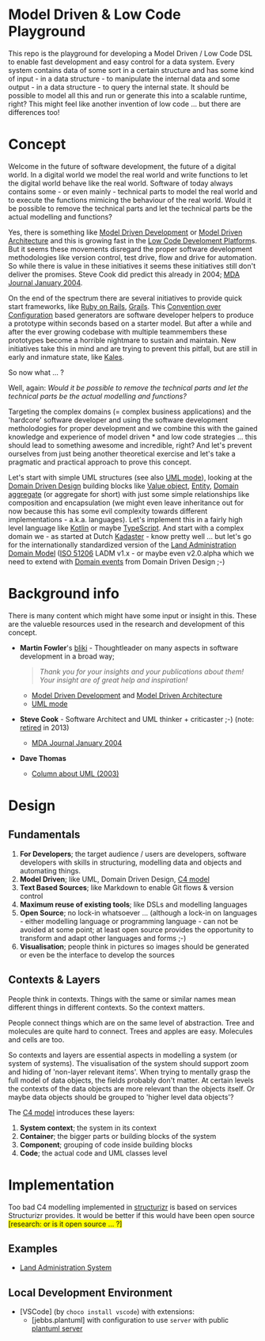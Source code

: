 # Model Driven & Low Code Playground

This repo is the playground for developing a Model Driven / Low Code DSL to enable fast development and easy control for a data system. Every system contains data of some sort in a certain structure and has some kind of input - in a data structure - to manipulate the internal data and some output - in a data structure - to query the internal state. It should be possible to model all this and run or generate this into a scalable runtime, right? This might feel like another invention of low code ... but there are differences too!

# Concept

Welcome in the future of software development, the future of a digital world. In a digital world we model the real world and write functions to let the digital world behave like the real world. Software of today always contains some - or even mainly - technical parts to model the real world and to execute the functions mimicing the behaviour of the real world. Would it be possible to remove the technical parts and let the technical parts be the actual modelling and functions?

Yes, there is something like [Model Driven Development](https://martinfowler.com/bliki/ModelDrivenSoftwareDevelopment.html) or [Model Driven Architecture](https://martinfowler.com/bliki/ModelDrivenArchitecture.html) and this is growing fast in the [Low Code Develoment Platform](https://en.wikipedia.org/wiki/Low-code_development_platform)s. But it seems these movements disregard the proper software development methodologies like version control, test drive, flow and drive for automation. So while there is value in these initiatives it seems these initiatives still don't deliver the promises. Steve Cook did predict this already in 2004; [MDA Journal January 2004](http://www.bptrends.com/publicationfiles/01-04%20COL%20Dom%20Spec%20Modeling%20Frankel-Cook.pdf).

On the end of the spectrum there are several initiatives to provide quick start frameworks, like [Ruby on Rails](https://rubyonrails.org/), [Grails](https://grails.org/). This [Convention over Configuration](https://en.wikipedia.org/wiki/Convention_over_configuration) based generators are software developer helpers to produce a prototype within seconds based on a starter model. But after a while and after the ever growing codebase with multiple teammembers these prototypes become a horrible nightmare to sustain and maintain. New initiatives take this in mind and are trying to prevent this pitfall, but are still in early and inmature state, like [Kales](https://kales.dev/docs/foreword).

So now what ... ?

Well, again: _Would it be possible to remove the technical parts and let the technical parts be the actual modelling and functions?_

Targeting the complex domains (= complex business applications) and the 'hardcore' software developer and using the software development metholodogies for proper development and we combine this with the gained knowledge and experience of model driven * and low code strategies ... this should lead to something awesome and incredible, right? And let's prevent ourselves from just being another theoretical exercise and let's take a pragmatic and practical approach to prove this concept.

Let's start with simple UML structures (see also [UML mode](https://martinfowler.com/bliki/UmlMode.html)), looking at the [Domain Driven Design](https://en.wikipedia.org/wiki/Domain-driven_design) building blocks like [Value object](https://en.wikipedia.org/wiki/Domain-driven_design#Building_blocks), [Entity](https://en.wikipedia.org/wiki/Domain-driven_design#Building_blocks), [Domain aggregate](https://en.wikipedia.org/wiki/Domain-driven_design#Building_blocks) (or aggregate for short) with just some simple relationships like composition and encapsulation (we might even leave inheritance out for now because this has some evil complexity towards different implementations - a.k.a. languages). Let's implement this in a fairly high level language like [Kotlin](https://kotlinlang.org/) or maybe [TypeScript](https://www.typescriptlang.org/). And start with a complex domain we - as started at Dutch [Kadaster](https://www.kadaster.nl/) - know pretty well ... but let's go for the internationally standardized version of the [Land Administration Domain Model](https://www.sciencedirect.com/science/article/pii/S0264837715000174) ([ISO 51206](https://www.iso.org/standard/51206.html) LADM v1.x - or maybe even v2.0.alpha which we need to extend with [Domain events](https://en.wikipedia.org/wiki/Domain-driven_design#Building_blocks) from Domain Driven Design ;-)

# Background info

There is many content which might have some input or insight in this. These are the valueble resources used in the research and development of this concept.

- **Martin Fowler**'s [bliki](https://martinfowler.com/bliki/) - Thoughtleader on many aspects in software development in a broad way;
  
  > _Thank you for your insights and your publications about them! Your insight are of great help and inspiration!_

  - [Model Driven Development](https://martinfowler.com/bliki/ModelDrivenSoftwareDevelopment.html) and [Model Driven Architecture](https://martinfowler.com/bliki/ModelDrivenArchitecture.html)
  - [UML mode](https://martinfowler.com/bliki/UmlMode.html)

- **Steve Cook** - Software Architect and UML thinker + criticaster ;-) (note: [retired](http://dslbook.azurewebsites.net/Bios/SteveCook.aspx) in 2013)
  - [MDA Journal January 2004](http://www.bptrends.com/publicationfiles/01-04%20COL%20Dom%20Spec%20Modeling%20Frankel-Cook.pdf)

- **Dave Thomas**
  - [Column about UML (2003)](http://www.jot.fm/issues/issue_2003_01/column1/)


# Design

## Fundamentals

1. **For Developers**; the target audience / users are developers, software developers with skills in structuring, modelling data and objects and automating things.
1. **Model Driven**; like UML, Domain Driven Design, [C4 model](https://c4model.com/)
1. **Text Based Sources**; like Markdown to enable Git flows & version control
1. **Maximum reuse of existing tools**; like DSLs and modelling languages
1. **Open Source**; no lock-in whatsoever ... (although a lock-in on languages - either modelling language or programming language - can not be avoided at some point; at least open source provides the opportunity to transform and adapt other languages and forms ;-)
1. **Visualisation**; people think in pictures so images should be generated or even be the interface to develop the sources

## Contexts & Layers

People think in contexts. Things with the same or similar names mean different things in different contexts. So the context matters.

People connect things which are on the same level of abstraction. Tree and molecules are quite hard to connect. Trees and apples are easy. Molecules and cells are too.

So contexts and layers are essential aspects in modelling a system (or system of systems). The visualisation of the system should support zoom and hiding of 'non-layer relevant items'. When trying to mentally grasp the full model of data objects, the fields probably don't matter. At certain levels the contexts of the data objects are more relevant than the objects itself. Or maybe data objects should be grouped to 'higher level data objects'?

The [C4 model](https://www.infoq.com/articles/C4-architecture-model/) introduces these layers:

1. **System context**; the system in its context
1. **Container**; the bigger parts or building blocks of the system
1. **Component**; grouping of code inside building blocks
1. **Code**; the actual code and UML classes level

# Implementation

Too bad C4 modelling implemented in [structurizr](https://structurizr.com/) is based on services Structurizr provides. It would be better if this would have been open source <span style="background-color: yellow;">[research: or is it open source ... ?]</span>

## Examples

- [Land Administration System](land-administration-system)

## Local Development Environment

- [VSCode] (by `choco install vscode`) with extensions:
  - [jebbs.plantuml] with configuration to use `server` with public [plantuml server](https://www.plantuml.com/plantuml)